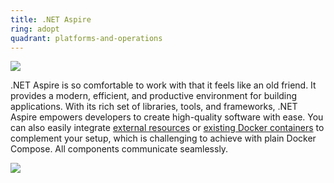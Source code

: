 ```yaml
---
title: .NET Aspire
ring: adopt
quadrant: platforms-and-operations
---
```


[![](https://img.shields.io/badge/aspire-0c7cba?logo=gitbook&logoColor=000&style=flat)](https://learn.microsoft.com/en-us/dotnet/aspire/whats-new/)

.NET Aspire is so comfortable to work with that it feels like an old friend. It provides a modern, efficient, and productive environment for building applications. With its rich set of libraries, tools, and frameworks, .NET Aspire empowers developers to create high-quality software with ease.
You can also easily integrate [external resources](https://learn.microsoft.com/en-us/dotnet/aspire/fundamentals/orchestrate-resources?tabs=docker#express-external-service-resources) or [existing Docker containers](https://learn.microsoft.com/en-us/dotnet/aspire/fundamentals/orchestrate-resources?tabs=docker#express-external-service-resources) to complement your setup, which is challenging to achieve with plain Docker Compose. All components communicate seamlessly.

![](/img/2025-02-25/aspire.png)